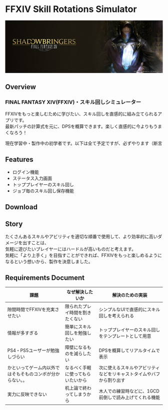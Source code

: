 # FFXIV Skill Rotations Simulator

![shadowbringers_6.jpeg](shadowbringers_6.jpeg)

## Overview
### FINAL FANTASY XIV(FFXIV)・スキル回しシミュレーター
FFXIVをもっと楽しむために学びたい、スキル回しを直感的に組み立てられるアプリです。<br>最新パッチの計算式を元に、DPSを概算できます。楽しく直感的に今よりもうまくなろう！

現在学習中・製作中の初学者です。以下は全て予定ですが、必ずやります（断言
## Features
- ログイン機能
- ステータス入力画面
- トッププレイヤーのスキル回し
- ジョブ毎のスキル回し保存機能

## Download

## Story
たくさんあるスキルやアビリティを適切な順番で使用して、より効率的に高いダメージを出すことは、<br>気軽に遊びたいプレイヤーにはハードルが高いものだと考えます。<br>気軽に「より上手く」を目指すことができれば、FFXIVをもっと楽しめるようになるという想いから、製作を決意しました。

## Requirements Document

課題|なぜ解決したいか|解決のための実装
---|---|---
隙間時間でFFXIVを充実させたい|限られたプレイ時間を割きたくない|シンプルなUIで直感的にスキル回しを考えられる
情報が多すぎる|簡単にスキル回しを勉強したい|トッププレイヤーのスキル回しをテンプレートとして用意
PS4・PS5ユーザーが勉強しづらい|障壁になるものを減らしたい|DPSを概算してリアルタイムで表示
かといってゲーム内以外ではそもそものコンボが分からない。。|なるべく手軽に使ってもらいたいから|次に使えるスキルやアビリティなどをリキャストタイムやバフから割り出す
実力に反映できない|机上論で終わってしまうから|木人での練習時などに、1GCD前倒しで読み上げてくれる機能

